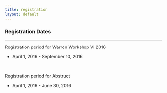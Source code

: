```yaml
---
title: registration
layout: default
---
```

<!-- MAIN CONTENT -->
<div id="main_content_wrap" class="outer">
  <section id="main_content" class="inner">
  <h3>Registration Dates</h3>
  <hr>
  <p id="registration">Registration period for Warren Workshop VI 2016</p>
  <ul>
  <li>April 1, 2016 - September 10, 2016</li>
  </ul>
  <br>
  <p id="registration">Registration period for Abstruct</p>
  <ul>
  <li>April 1, 2016 - June 30, 2016</li>
  </ul>   
  <p></p>
  <p></p>
  <p></p>
  <p></p>
  </section>
</div>
